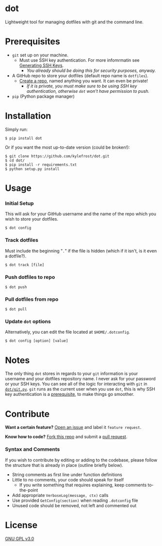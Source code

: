 # dot

Lightweight tool for managing dotfiles with git and the command line.

# Prerequisites

- `git` set up on your machine.
    - Must use SSH key authentication. For more infomrmatin see [Generating SSH Keys](https://help.github.com/articles/generating-ssh-keys/).
        - *You already should be doing this for security purposes, anyway.*
- A GitHub repo to store your dotfiles (default repo name is `dotfiles`).
    - [Create a repo](https://github.com/new), named anything you want. It can even be private!
        - *If it is private, you must make sure to be using SSH key authentication, otherwise `dot` won't have permission to push.*
- `pip` (Python package manager)

# Installation

Simply run:

    $ pip install dot
    
Or if you want the most up-to-date version (could be broken!):
    
    $ git clone https://github.com/kylefrost/dot.git
    $ cd dot/
    $ pip install -r requirements.txt
    $ python setup.py install


# Usage

### Initial Setup

This will ask for your GitHub username and the name of the repo which you wish to store your dotfiles.

    $ dot config


### Track dotfiles

Must include the beginning "`.`" if the file is hidden (which if it isn't, is it even a dotfile?).

    $ dot track [file]


### Push dotfiles to repo

    $ dot push

### Pull dotfiles from repo

    $ dot pull

### Update `dot` options

Alternatively, you can edit the file located at `$HOME/.dotconfig`.

    $ dot config [option] [value]


# Notes

The only thing `dot` stores in regards to your `git` information is your username and your dotfiles repository name. I never ask for your password or your SSH keys. You can see all of the logic for interacting with `git` in [`dot/git.py`](dot/git.py). `git` runs as the current user when you use `dot`, this is why SSH key authentication is a [prerequisite](https://github.com/kylefrost/dot#prerequisites), to make things go smoother.

# Contribute

__Want a certain feature?__ [Open an issue](https://github.com/kylefrost/dot/issues) and label it `feature request`.

__Know how to code?__ [Fork this repo](https://github.com/kylefrost/dot/fork) and submit a [pull request](https://github.com/kylefrost/dot/pulls).

### Syntax and Comments

If you wish to contribute by editing or adding to the codebase, please follow the structure that is already in place (outline briefly below).

- String comments as first line under function definitions
- Little to no comments, your code should speak for itself
    - If you write something that requires explaining, keep comments to-the-point
- Add appropriate `VerboseLog(message, ctx)` calls
- Use provided `GetConfig(section)` when reading `.dotconfig` file
- Unused code should be removed, not left and commented out

# License

[GNU GPL v3.0](LICENSE)
